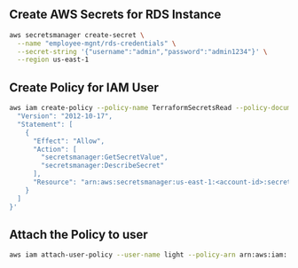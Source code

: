 ## Create AWS Secrets for RDS Instance

```bash
aws secretsmanager create-secret \
  --name "employee-mgnt/rds-credentials" \
  --secret-string '{"username":"admin","password":"admin1234"}' \
  --region us-east-1
```

## Create Policy for IAM User

```bash
aws iam create-policy --policy-name TerraformSecretsRead --policy-document '{
  "Version": "2012-10-17",
  "Statement": [
    {
      "Effect": "Allow",
      "Action": [
        "secretsmanager:GetSecretValue",
        "secretsmanager:DescribeSecret"
      ],
      "Resource": "arn:aws:secretsmanager:us-east-1:<account-id>:secret:employee-mgnt/rds-credentials-*"
    }
  ]
}'

```

## Attach the Policy to user
```bash
aws iam attach-user-policy --user-name light --policy-arn arn:aws:iam::<account-id>:policy/TerraformSecretsRead
```
